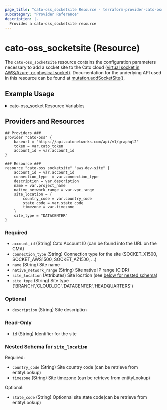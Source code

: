 ```yaml
---
page_title: "cato-oss_socketsite Resource - terraform-provider-cato-oss"
subcategory: "Provider Reference"
description: |-
  Provides a cato-oss_socketsite resource  
---
```


# cato-oss_socketsite (Resource)

The `cato-oss_socketsite` resource contains the configuration parameters necessary to 
add a socket site to the Cato cloud 
([virtual socket in AWS/Azure, or physical socket](https://support.catonetworks.com/hc/en-us/articles/4413280502929-Working-with-X1500-X1600-and-X1700-Socket-Sites)).
Documentation for the underlying API used in this resource can be found at
[mutation.addSocketSite()](https://api.catonetworks.com/documentation/#mutation-site.addSocketSite).

## Example Usage

<details>
<summary>cato-oss_socket Resource Variables</summary>

### cato-oss_socket Resource Variables

```hcl
variable cato_token {}

variable "account_id" {
    description = "Account ID"
    type        = number
    default	  = 12345
}

variable "connection_type" {
    type = string
    description = "Socket model connection type"
    validation {
        condition = contains(["SOCKET_AWS1500","SOCKET_AZ1500","SOCKET_ESX1500","SOCKET_X1500","SOCKET_X1600","SOCKET_X1600_LTE","SOCKET_X1700"])
        error_message = "The connection_type variable must be one of the following: 'SOCKET_AWS1500','SOCKET_AZ1500','SOCKET_ESX1500','SOCKET_X1500','SOCKET_X1600','SOCKET_X1600_LTE','SOCKET_X1700'"
    }
    description = "SOCKET_AWS1500"
}

variable "description" {
    type = string
    description = "Site description"
    default = "Your site description"
}

variable "name" {
    type = string
    description = "Site name"
    default = "Your site name"
}

variable "native_network_range" {
    type = string
    description = "Native network range"
    default = "172.16.1.0/24"
}

variable "country_code" {
    type = string
    description = "Country code"
    default = "US"
}

variable "state_code" {
    type = string
    description = "State code"
    default = "US-VA"
}

variable "timezone" {
    type = string
    description = "Timezone"
    default = "America/New_York"
}

variable "site_type" {
    type = string
    description = "Site type"
    validation {
        condition = contains(["BRANCH","CLOUD_DC","DATACENTER","HEADQUARTERS"])
        error_message = "The connection_type variable must be one of the following: 'BRANCH','CLOUD_DC','DATACENTER','HEADQUARTERS'"
    }
    default = "BRANCH"
}
```
</details>

## Providers and Resources

```hcl
## Providers ###
provider "cato-oss" {
    baseurl = "https://api.catonetworks.com/api/v1/graphql2"
    token = var.cato_token
    account_id = var.account_id
}

### Resource ###
resource "cato-oss_socketsite" "aws-dev-site" {
    account_id = var.account_id
    connection_type  = var.connection_type
    description = var.description
    name = var.project_name
    native_network_range = var.vpc_range
    site_location = {
        country_code = var.country_code
		state_code = var.state_code
        timezone = var.timezone
    }
    site_type = "DATACENTER"
}
```

### Required

- `account_id` (String) Cato Account ID (can be found into the URL on the CMA)
- `connection_type` (String) Connection type for the site (SOCKET_X1500, SOCKET_AWS1500, SOCKET_AZ1500, ...)
- `name` (String) Site name
- `native_network_range` (String) Site native IP range (CIDR)
- `site_location` (Attributes) Site location (see [below for nested schema](#nestedatt--site_location))
- `site_type` (String) Site type ('BRANCH','CLOUD_DC','DATACENTER','HEADQUARTERS')

### Optional

- `description` (String) Site description

### Read-Only

- `id` (String) Identifier for the site

<a id="nestedatt--site_location"></a>
### Nested Schema for `site_location`

Required:

- `country_code` (String) Site country code (can be retrieve from entityLookup)
- `timezone` (String) Site timezone (can be retrieve from entityLookup)

Optional:

- `state_code` (String) Optionnal site state code(can be retrieve from entityLookup)
